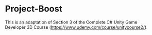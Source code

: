 # Project-Boost
 This is an adaptation of Section 3 of the Complete C# Unity Game Developer 3D Course (https://www.udemy.com/course/unitycourse2/).
